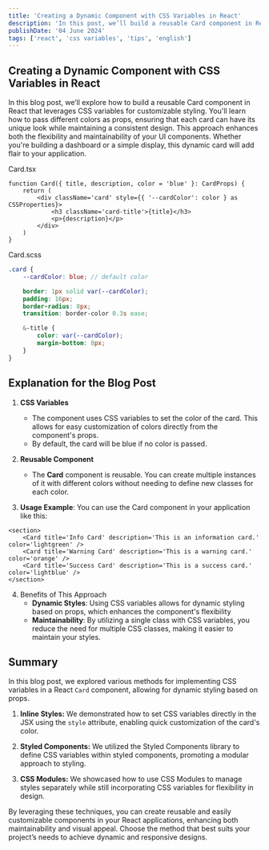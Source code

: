 ```yaml
---
title: 'Creating a Dynamic Component with CSS Variables in React'
description: 'In this post, we’ll build a reusable Card component in React that uses CSS variables for customizable styles. Learn how to easily pass colors as props, enhancing both flexibility and maintainability in your UI design'
publishDate: '04 June 2024'
tags: ['react', 'css variables', 'tips', 'english']
---
```


## Creating a Dynamic Component with CSS Variables in React

In this blog post, we’ll explore how to build a reusable Card component in React that leverages CSS variables for customizable styling. You'll learn how to pass different colors as props, ensuring that each card can have its unique look while maintaining a consistent design. This approach enhances both the flexibility and maintainability of your UI components. Whether you're building a dashboard or a simple display, this dynamic card will add flair to your application.

Card.tsx

```tsx
function Card({ title, description, color = 'blue' }: CardProps) {
	return (
		<div className='card' style={{ '--cardColor': color } as CSSProperties}>
			<h3 className='card-title'>{title}</h3>
			<p>{description}</p>
		</div>
	)
}
```

Card.scss

```scss
.card {
	--cardColor: blue; // default color

	border: 1px solid var(--cardColor);
	padding: 16px;
	border-radius: 8px;
	transition: border-color 0.3s ease;

	&-title {
		color: var(--cardColor);
		margin-bottom: 8px;
	}
}
```

## Explanation for the Blog Post

1. **CSS Variables**

   - The component uses CSS variables to set the color of the card. This allows for easy customization of colors directly from the component's props.
   - By default, the card will be blue if no color is passed.

2. **Reusable Component**

   - The **Card** component is reusable. You can create multiple instances of it with different colors without needing to define new classes for each color.

3. **Usage Example**: You can use the Card component in your application like this:

```tsx
<section>
	<Card title='Info Card' description='This is an information card.' color='lightgreen' />
	<Card title='Warning Card' description='This is a warning card.' color='orange' />
	<Card title='Success Card' description='This is a success card.' color='lightblue' />
</section>
```

4. Benefits of This Approach
   - **Dynamic Styles**: Using CSS variables allows for dynamic styling based on props, which enhances the component's flexibility
   - **Maintainability**: By utilizing a single class with CSS variables, you reduce the need for multiple CSS classes, making it easier to maintain your styles.

## Summary

In this blog post, we explored various methods for implementing CSS variables in a React `Card` component, allowing for dynamic styling based on props.

1. **Inline Styles:** We demonstrated how to set CSS variables directly in the JSX using the `style` attribute, enabling quick customization of the card's color.

2. **Styled Components:** We utilized the Styled Components library to define CSS variables within styled components, promoting a modular approach to styling.

3. **CSS Modules:** We showcased how to use CSS Modules to manage styles separately while still incorporating CSS variables for flexibility in design.

By leveraging these techniques, you can create reusable and easily customizable components in your React applications, enhancing both maintainability and visual appeal. Choose the method that best suits your project’s needs to achieve dynamic and responsive designs.
